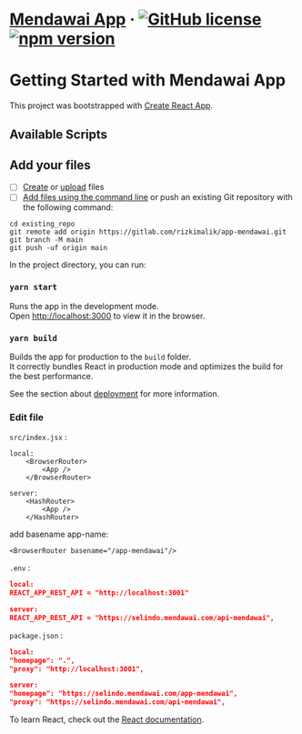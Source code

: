 # [Mendawai App](https://reactjs.org/) &middot; [![GitHub license](https://img.shields.io/badge/license-MIT-blue.svg)](https://github.com/facebook/react/blob/main/LICENSE) [![npm version](https://img.shields.io/npm/v/react.svg?style=flat)](https://www.npmjs.com/package/react)

# Getting Started with Mendawai App

This project was bootstrapped with [Create React App](https://github.com/facebook/create-react-app).

## Available Scripts
## Add your files

- [ ] [Create](https://gitlab.com/-/experiment/new_project_readme_content:b07abec9933d730b136679c873a8b1fb?https://docs.gitlab.com/ee/user/project/repository/web_editor.html#create-a-file) or [upload](https://gitlab.com/-/experiment/new_project_readme_content:b07abec9933d730b136679c873a8b1fb?https://docs.gitlab.com/ee/user/project/repository/web_editor.html#upload-a-file) files
- [ ] [Add files using the command line](https://gitlab.com/-/experiment/new_project_readme_content:b07abec9933d730b136679c873a8b1fb?https://docs.gitlab.com/ee/gitlab-basics/add-file.html#add-a-file-using-the-command-line) or push an existing Git repository with the following command:

```
cd existing_repo
git remote add origin https://gitlab.com/rizkimalik/app-mendawai.git
git branch -M main
git push -uf origin main
```


In the project directory, you can run:

### `yarn start`

Runs the app in the development mode.\
Open [http://localhost:3000](http://localhost:3000) to view it in the browser.


### `yarn build`

Builds the app for production to the `build` folder.\
It correctly bundles React in production mode and optimizes the build for the best performance.

See the section about [deployment](https://facebook.github.io/create-react-app/docs/deployment) for more information.

### Edit file 
`src/index.jsx` :
```
local:
    <BrowserRouter> 
        <App />
    </BrowserRouter>

server:
    <HashRouter> 
        <App />
    </HashRouter>
```
add basename app-name: 
```
<BrowserRouter basename="/app-mendawai"/>
```

`.env` :
```json
local:
REACT_APP_REST_API = "http://localhost:3001"

server:
REACT_APP_REST_API = "https://selindo.mendawai.com/api-mendawai",
```


`package.json` :
```json
local:
"homepage": ".",
"proxy": "http://localhost:3001",

server:
"homepage": "https://selindo.mendawai.com/app-mendawai",
"proxy": "https://selindo.mendawai.com/api-mendawai",
```


To learn React, check out the [React documentation](https://reactjs.org/).
